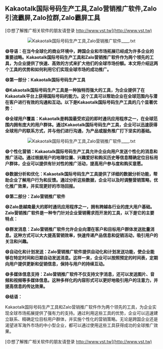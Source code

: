 ## **Kakaotalk国际号码生产工具,Zalo营销推广软件,Zalo引流霸屏,Zalo拉群,Zalo霸屏工具**

[😍想了解推广相关软件的朋友请登录 http://www.vst.tw](http://www.vst.tw)

 <center><img src="https://vst.tw/MP4/tuiguang/png/8.png" alt="Kakaotalk国际号码生产工具,Zalo营销推广软件____.txt"></center>

**😄导语：在当今全球化的商业环境中，跨国企业和市场拓展已经成为许多企业的重要战略。Kakaotalk国际号码生产工具和Zalo营销推广软件作为两个领先的工具，为企业提供了快速、高效的方式来扩大他们的全球市场份额。本文将介绍这两个工具的优势和如何利用它们实现全球市场的成功推广。**

**😄第一部分：Kakaotalk国际号码生产工具**

**😄Kakaotalk国际号码生产工具是一种独特而强大的工具，为企业提供了在Kakaotalk平台上获得国际号码的能力。这个工具可以帮助企业在全球范围内与潜在客户进行有效的沟通和互动。以下是Kakaotalk国际号码生产工具的几个显著优势：**

**😄全球用户覆盖：Kakaotalk是韩国最受欢迎的即时通讯应用程序之一，在全球范围内拥有庞大的用户群体。通过Kakaotalk国际号码生产工具，企业可以迅速获得全球用户的联系方式，并与他们进行沟通，为产品或服务推广打下坚实的基础。**

 <center><img src="https://vst.tw/MP4/tuiguang/png/7.png" alt="Kakaotalk国际号码生产工具,Zalo营销推广软件____.txt"></center>

**😄个性化营销：Kakaotalk国际号码生产工具允许企业向用户发送个性化的消息和推广活动。通过根据用户的地理位置、兴趣爱好和购买历史等信息精确定位目标用户群体，企业可以提供有针对性的推广活动，提高用户参与度和购买意愿。**

**😄数据分析和优化：Kakaotalk国际号码生产工具提供了详细的数据分析功能，帮助企业了解用户行为和反馈。通过分析这些数据，企业可以及时调整营销策略，优化推广效果，并实现更好的市场回报。**

**😄第二部分：Zalo营销推广软件**

**😄Zalo是越南最大的即时通讯应用程序之一，拥有跨越各行业的庞大用户基础。Zalo营销推广软件是一种专门针对企业营销需求而开发的工具，以下是它的主要特点：**

**😄群发消息：Zalo营销推广软件允许企业向潜在客户和目标用户群体发送批量消息。这种方式可以大大提高营销效率，快速传递产品信息和促销活动，吸引用户的关注和兴趣。**

**😄自动化和计划发送：Zalo营销推广软件提供自动化和计划发送功能，使企业能够在特定时间和日期自动发送消息。这样一来，企业可以按照预定的时间表，定期向用户提供更新和促销信息，保持与用户的持续互动。**

**😄多媒体信息支持：Zalo营销推广软件不仅支持文字消息，还可以发送图片、音频和视频等多媒体信息。这种多样化的内容形式可以更好地吸引用户的注意力，并提高信息的传达效果。**

**😄结语：**

Kakaotalk国际号码生产工具和Zalo营销推广软件作为两个领先的工具，为企业实现全球市场拓展提供了强有力的支持。通过利用这些工具的优势，企业可以迅速建立联系、精确定位目标用户群体，并实施个性化的营销策略。无论是跨国企业还是渴望进军海外市场的中小型企业，都可以通过使用这些工具获得成功的全球推广效果。

[😍想了解推广相关软件的朋友请登录 http://www.vst.tw](http://www.vst.tw)




